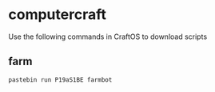 # computercraft
Use the following commands in CraftOS to download scripts

## farm
```
pastebin run P19aS1BE farmbot
```